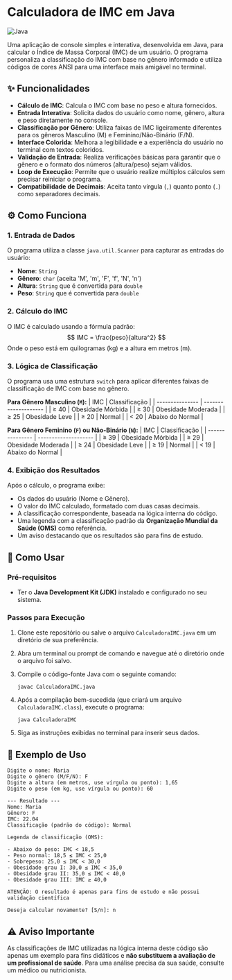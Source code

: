 #  Calculadora de IMC em Java

![Java](https://img.shields.io/badge/Java-ED8B00?style=for-the-badge&logo=openjdk&logoColor=white)

Uma aplicação de console simples e interativa, desenvolvida em Java, para calcular o Índice de Massa Corporal (IMC) de um usuário. O programa personaliza a classificação do IMC com base no gênero informado e utiliza códigos de cores ANSI para uma interface mais amigável no terminal.

## ✨ Funcionalidades

- **Cálculo de IMC**: Calcula o IMC com base no peso e altura fornecidos.
- **Entrada Interativa**: Solicita dados do usuário como nome, gênero, altura e peso diretamente no console.
- **Classificação por Gênero**: Utiliza faixas de IMC ligeiramente diferentes para os gêneros Masculino (M) e Feminino/Não-Binário (F/N).
- **Interface Colorida**: Melhora a legibilidade e a experiência do usuário no terminal com textos coloridos.
- **Validação de Entrada**: Realiza verificações básicas para garantir que o gênero e o formato dos números (altura/peso) sejam válidos.
- **Loop de Execução**: Permite que o usuário realize múltiplos cálculos sem precisar reiniciar o programa.
- **Compatibilidade de Decimais**: Aceita tanto vírgula (`,`) quanto ponto (`.`) como separadores decimais.

## ⚙️ Como Funciona

### 1. Entrada de Dados
O programa utiliza a classe `java.util.Scanner` para capturar as entradas do usuário:
- **Nome**: `String`
- **Gênero**: `char` (aceita 'M', 'm', 'F', 'f', 'N', 'n')
- **Altura**: `String` que é convertida para `double`
- **Peso**: `String` que é convertida para `double`

### 2. Cálculo do IMC
O IMC é calculado usando a fórmula padrão:
$$
IMC = \frac{peso}{altura^2}
$$
Onde o peso está em quilogramas (kg) e a altura em metros (m).

### 3. Lógica de Classificação
O programa usa uma estrutura `switch` para aplicar diferentes faixas de classificação de IMC com base no gênero.

**Para Gênero Masculino (`M`):**
| IMC             | Classificação        |
| --------------- | -------------------- |
| ≥ 40            | Obesidade Mórbida    |
| ≥ 30            | Obesidade Moderada   |
| ≥ 25            | Obesidade Leve       |
| ≥ 20            | Normal               |
| < 20            | Abaixo do Normal     |

**Para Gênero Feminino (`F`) ou Não-Binário (`N`):**
| IMC             | Classificação        |
| --------------- | -------------------- |
| ≥ 39            | Obesidade Mórbida    |
| ≥ 29            | Obesidade Moderada   |
| ≥ 24            | Obesidade Leve       |
| ≥ 19            | Normal               |
| < 19            | Abaixo do Normal     |

### 4. Exibição dos Resultados
Após o cálculo, o programa exibe:
- Os dados do usuário (Nome e Gênero).
- O valor do IMC calculado, formatado com duas casas decimais.
- A classificação correspondente, baseada na lógica interna do código.
- Uma legenda com a classificação padrão da **Organização Mundial da Saúde (OMS)** como referência.
- Um aviso destacando que os resultados são para fins de estudo.

## 🚀 Como Usar

### Pré-requisitos
- Ter o **Java Development Kit (JDK)** instalado e configurado no seu sistema.

### Passos para Execução
1. Clone este repositório ou salve o arquivo `CalculadoraIMC.java` em um diretório de sua preferência.

2. Abra um terminal ou prompt de comando e navegue até o diretório onde o arquivo foi salvo.

3. Compile o código-fonte Java com o seguinte comando:
   ```shell
   javac CalculadoraIMC.java
   ```

4. Após a compilação bem-sucedida (que criará um arquivo `CalculadoraIMC.class`), execute o programa:
   ```shell
   java CalculadoraIMC
   ```
5. Siga as instruções exibidas no terminal para inserir seus dados.

## 📸 Exemplo de Uso

```text
Digite o nome: Maria
Digite o gênero (M/F/N): F
Digite a altura (em metros, use vírgula ou ponto): 1,65
Digite o peso (em kg, use vírgula ou ponto): 60

--- Resultado ---
Nome: Maria
Gênero: F
IMC: 22.04
Classificação (padrão do código): Normal

Legenda de classificação (OMS):

- Abaixo do peso: IMC < 18,5
- Peso normal: 18,5 ≤ IMC < 25,0
- Sobrepeso: 25,0 ≤ IMC < 30,0
- Obesidade grau I: 30,0 ≤ IMC < 35,0
- Obesidade grau II: 35,0 ≤ IMC < 40,0
- Obesidade grau III: IMC ≥ 40,0

ATENÇÃO: O resultado é apenas para fins de estudo e não possui validação científica

Deseja calcular novamente? [S/n]: n
```

## ⚠️ Aviso Importante
As classificações de IMC utilizadas na lógica interna deste código são apenas um exemplo para fins didáticos e **não substituem a avaliação de um profissional de saúde**. Para uma análise precisa da sua saúde, consulte um médico ou nutricionista.